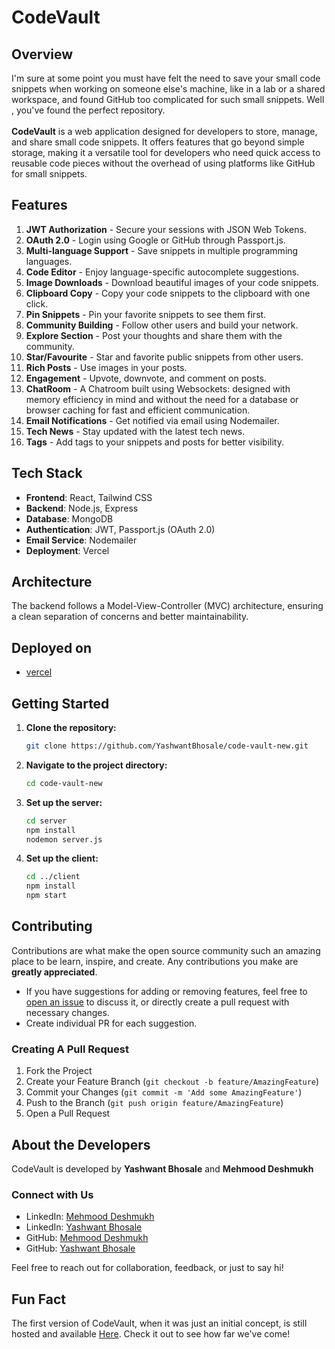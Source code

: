 # CodeVault

## Overview

I'm sure at some point you must have felt the need to save your small code snippets when working on someone else's machine, like in a lab or a shared workspace, and found GitHub too complicated for such small snippets.
Well , you've found the perfect repository.<br><br>
**CodeVault** is a web application designed for developers to store, manage, and share small code snippets. It offers features that go beyond simple storage, making it a versatile tool for developers who need quick access to reusable code pieces without the overhead of using platforms like GitHub for small snippets.

## Features

1. **JWT Authorization** - Secure your sessions with JSON Web Tokens.
2. **OAuth 2.0** - Login using Google or GitHub through Passport.js.
3. **Multi-language Support** - Save snippets in multiple programming languages.
4. **Code Editor** - Enjoy language-specific autocomplete suggestions.
5. **Image Downloads** - Download beautiful images of your code snippets.
6. **Clipboard Copy** - Copy your code snippets to the clipboard with one click.
7. **Pin Snippets** - Pin your favorite snippets to see them first.
8. **Community Building** - Follow other users and build your network.
9. **Explore Section** - Post your thoughts and share them with the community.
10. **Star/Favourite** - Star and favorite public snippets from other users.
11. **Rich Posts** - Use images in your posts.
12. **Engagement** - Upvote, downvote, and comment on posts.
13. **ChatRoom** - A Chatroom built using Websockets:
    designed with memory efficiency in mind and without the need for a
    database or browser caching for fast and efficient communication.
14. **Email Notifications** - Get notified via email using Nodemailer.
15. **Tech News** - Stay updated with the latest tech news.
16. **Tags** - Add tags to your snippets and posts for better visibility.

## Tech Stack

- **Frontend**: React, Tailwind CSS
- **Backend**: Node.js, Express
- **Database**: MongoDB
- **Authentication**: JWT, Passport.js (OAuth 2.0)
- **Email Service**: Nodemailer
- **Deployment**: Vercel

## Architecture

The backend follows a Model-View-Controller (MVC) architecture, ensuring a clean separation of concerns and better maintainability.

## Deployed on

- [vercel](https://code-vault-new-frontend.vercel.app/)

## Getting Started

1. **Clone the repository:**

   ```bash
   git clone https://github.com/YashwantBhosale/code-vault-new.git
   ```

2. **Navigate to the project directory:**

   ```bash
   cd code-vault-new
   ```

3. **Set up the server:**

   ```bash
   cd server
   npm install
   nodemon server.js
   ```

4. **Set up the client:**

   ```bash
   cd ../client
   npm install
   npm start
   ```

## Contributing

Contributions are what make the open source community such an amazing place to be learn, inspire, and create. Any contributions you make are **greatly appreciated**.

- If you have suggestions for adding or removing features, feel free to [open an issue](https://github.com/YashwantBhosale/code-vault-new/issues/new) to discuss it, or directly create a pull request with necessary changes.
- Create individual PR for each suggestion.

### Creating A Pull Request

1. Fork the Project
2. Create your Feature Branch (`git checkout -b feature/AmazingFeature`)
3. Commit your Changes (`git commit -m 'Add some AmazingFeature'`)
4. Push to the Branch (`git push origin feature/AmazingFeature`)
5. Open a Pull Request

## About the Developers

CodeVault is developed by **Yashwant Bhosale** and **Mehmood Deshmukh**

### Connect with Us

- LinkedIn: [Mehmood Deshmukh](https://www.linkedin.com/in/mehmood-deshmukh-93533a2a7/)
- LinkedIn: [Yashwant Bhosale](https://www.linkedin.com/in/yashwant-bhosale-4ab062292/)
- GitHub: [Mehmood Deshmukh](https://github.com/Mehmood-Deshmukh)
- GitHub: [Yashwant Bhosale](https://github.com/YashwantBhosale)

Feel free to reach out for collaboration, feedback, or just to say hi!

## Fun Fact

The first version of CodeVault, when it was just an initial concept, is still hosted and available [Here](https://code-vault-beta.vercel.app/). Check it out to see how far we've come!
